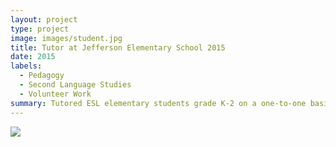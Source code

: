 ```yaml
---
layout: project
type: project
image: images/student.jpg
title: Tutor at Jefferson Elementary School 2015
date: 2015
labels:
  - Pedagogy
  - Second Language Studies
  - Volunteer Work
summary: Tutored ESL elementary students grade K-2 on a one-to-one basis.
---
```


<img class="ui image" src="{{ site.baseurl }}/images/student.jpg">
